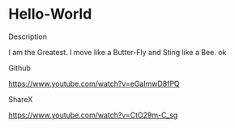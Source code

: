 # Hello-World
Description

I am the Greatest. I move like a Butter-Fly and Sting like a Bee.
ok

Github

https://www.youtube.com/watch?v=eGaImwD8fPQ


ShareX

https://www.youtube.com/watch?v=CtO29m-C_sg
